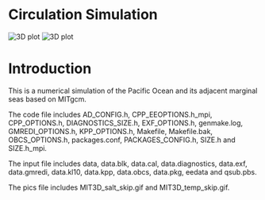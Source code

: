 # Circulation Simulation
![3D plot](./MIT3D_temp_skip.gif) ![3D plot](./MIT3D_salt_skip.gif)


# Introduction
This is a numerical simulation of the Pacific Ocean and its adjacent marginal seas based on MITgcm.

The code file includes AD_CONFIG.h, CPP_EEOPTIONS.h_mpi, CPP_OPTIONS.h, DIAGNOSTICS_SIZE.h, EXF_OPTIONS.h, genmake.log, GMREDI_OPTIONS.h, KPP_OPTIONS.h, Makefile, Makefile.bak, OBCS_OPTIONS.h, packages.conf, PACKAGES_CONFIG.h, SIZE.h and SIZE.h_mpi.

The input file includes data, data.blk, data.cal, data.diagnostics, data.exf, data.gmredi, data.kl10, data.kpp, data.obcs, data.pkg, eedata and qsub.pbs.

The pics file includes MIT3D_salt_skip.gif and MIT3D_temp_skip.gif.
